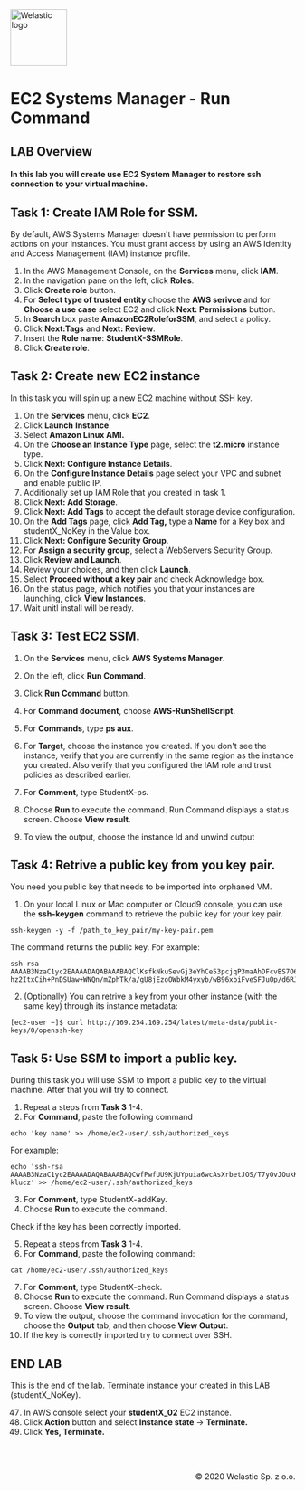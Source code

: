 <img src="https://welastic.pl/wp-content/uploads/2020/05/cropped-welastic_logo-300x259.png" alt="Welastic logo" width="100" align="left">
<br><br>
<br><br>
<br><br>

# EC2 Systems Manager - Run Command

## LAB Overview

#### In this lab you will create use EC2 System Manager to restore ssh connection to your virtual machine.

## Task 1: Create IAM Role for SSM.

By default, AWS Systems Manager doesn't have permission to perform actions on your instances. You must grant access by using an AWS Identity and Access Management (IAM) instance profile. 

1.  In the AWS Management Console, on the **Services** menu, click **IAM**.
2. In the navigation pane on the left, click **Roles**.
3. Click **Create role** button.
4. For **Select type of trusted entity** choose the **AWS serivce** and for **Choose a use case**  select EC2 and click **Next: Permissions** button.
5. In **Search** box paste **AmazonEC2RoleforSSM**, and select a policy.
6. Click **Next:Tags** and **Next: Review**.
7. Insert the **Role name**: **StudentX-SSMRole**.
8. Click **Create role**.

## Task 2: Create new EC2 instance

In this task you will spin up a new EC2 machine without SSH key.

1.  On the **Services** menu, click **EC2**.
2.  Click **Launch** **Instance**.
3.  Select **Amazon Linux AMI.**
4.  On the **Choose an Instance Type** page, select the **t2.micro** instance type.
5.  Click **Next: Configure Instance Details**.
6.  On the **Configure Instance Details** page select your VPC and subnet and enable public IP.
7.  Additionally set up IAM Role that you created in task 1.
8.  Click **Next: Add Storage**.
9.  Click **Next: Add Tags** to accept the default storage device configuration.
10. On the **Add Tags** page, click **Add Tag,** type a **Name** for a Key box and  studentX_NoKey in the Value  box.
11. Click **Next: Configure Security Group**.
12. For **Assign a security group**, select a WebServers Security Group.
13. Click **Review and Launch**.
14. Review your choices, and then click **Launch**.
15. Select **Proceed without a key pair** and check Acknowledge box.
16. On the status page, which notifies you that your instances are launching, click **View Instances**.
17. Wait unitl install will be ready.

## Task 3: Test EC2 SSM.

1. On the **Services** menu, click **AWS Systems Manager**.
2. On the left, click **Run Command**.
3. Click **Run Command** button.
4. For **Command document**, choose **AWS-RunShellScript**.
5. For **Commands**, type **ps aux**.
6. For **Target**, choose the instance you created. If you don't see the instance, verify that you are currently in the same region as the instance you created. Also verify that you configured the IAM role and trust policies as described earlier.

7.  For **Comment**, type StudentX-ps.
8.  Choose **Run** to execute the command. Run Command displays a status screen. Choose **View result**.
9.  To view the output, choose the instance Id and unwind output 

## Task 4: Retrive a public key from you key pair.

You need you public key that needs to be imported into orphaned VM.

1. On your local Linux or Mac computer or Cloud9 console, you can use the **ssh-keygen** command to retrieve the public key for your key pair. 

```she
ssh-keygen -y -f /path_to_key_pair/my-key-pair.pem
```

The command returns the public key. For example:

```she
ssh-rsa AAAAB3NzaC1yc2EAAAADAQABAAABAQClKsfkNkuSevGj3eYhCe53pcjqP3maAhDFcvBS7O6V
hz2ItxCih+PnDSUaw+WNQn/mZphTk/a/gU8jEzoOWbkM4yxyb/wB96xbiFveSFJuOp/d6RJhJOI0iBXrlsLnBItntckiJ7FbtxJMXLvvwJryDUilBMTjYtwB+QhYXUMOzce5Pjz5/i8SeJtjnV3iAoG/cQk+0FzZqaeJAAHco+CY/5WrUBkrHmFJr6HcXkvJdWPkYQS3xqC0+FmUZofz221CBt5IMucxXPkX4rWi+z7wB3RbBQoQzd8v7yeb7OzlPnWOyN0qFU0XA246RA8QFYiCNYwI3f05p6KLxEXAMPLE
```

2. (Optionally) You can retrive a key from your other instance (with the same key) through its instance metadata:

```shell
[ec2-user ~]$ curl http://169.254.169.254/latest/meta-data/public-keys/0/openssh-key
```

## Task 5: Use SSM to import a public key.

During this task you will use SSM to import a public key to the virtual machine. After that you will try to connect.

1. Repeat a steps from **Task 3** 1-4.
2. For **Command**, paste the following command

```shell
echo 'key name' >> /home/ec2-user/.ssh/authorized_keys
```

For example:

```she
echo 'ssh-rsa AAAAB3NzaC1yc2EAAAADAQABAAABAQCwfPwfUU9KjUYpuia6wcAsXrbetJOS/T7yOvJOukK/78CQT4xOUteHi36w4KOxzanDsVYg/jdU2RoXLZ5cof05TJKU7QgD3Ahhnm+D2g97wkjeBz34fjyqUJlivMlmpxt1zzSMXQh+PYHXC1d4bhJFE0QY4jMGq4fNbg+VBjIf7gYVoj1DB+DMxpGlz8JtEBmpYl6bhp6gqe9916laMEOh6Ja9RJJCvmWCm0PSGg2aeKRCdDjzGLiRZEGGva4hixRJ5/Ob69h4bsJuVCYf6FS7tJEfaZiYgcuVWuxkYcNO7VPQqumXUvuotFTL/kehBRPkGsnW21fsi9lAVwb4s7Qt klucz' >> /home/ec2-user/.ssh/authorized_keys
```

3. For **Comment**, type StudentX-addKey.
4. Choose **Run** to execute the command.

Check if the key has been correctly imported.

5. Repeat a steps from **Task 3** 1-4.
6. For **Command**, paste the following command:

```she
cat /home/ec2-user/.ssh/authorized_keys
```

7.  For **Comment**, type StudentX-check.
8.  Choose **Run** to execute the command. Run Command displays a status screen. Choose **View result**.
9.  To view the output, choose the command invocation for the command, choose the **Output** tab, and then choose **View Output**.
10. If the key is correctly imported try to connect over SSH.

## END LAB

This is the end of the lab. Terminate instance your created in this LAB (studentX_NoKey).

47. In AWS console select your **studentX_02** EC2 instance.
48. Click **Action** button and select **Instance state** -> **Terminate.**
49. Click **Yes, Terminate.**

<br><br>

<p align="right">&copy; 2020 Welastic Sp. z o.o.<p>